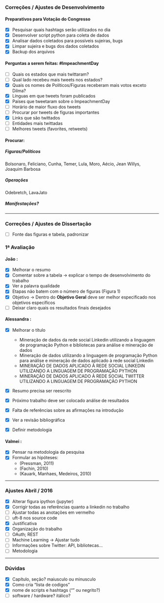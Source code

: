 ### Correções / Ajustes de Desenvolvimento
#### Preparativos para Votação do Congresso
* [x] Pesquisar quais hashtags serão utilizados no dia
* [x] Desenvolver script python para coleta de dados
* [x] Analisar dados coletados para possíveis sujeiras, bugs
* [x] Limpar sujeira e bugs dos dados coletados
* [x] Backup dos arquivos

#### Perguntas a serem feitas: \#ImpeachmentDay
* [ ] Quais os estados que mais twittaram?
* [ ] Qual lado recebeu mais tweets nos estados?
* [x] Quais os nomes de Políticos/Figuras receberam mais votos exceto Dilma?
* [x] Línguas em que tweets foram publicados
* [x] Países que tweetaram sobre o ImpeachmentDay
* [ ] Horário de maior fluxo dos tweets
* [ ] Procurar por tweets de figuras importantes
* [x] Links que são twittados
* [ ] Entidades mais twittadas
* [ ] Melhores tweets (favorites, retweets)

#### Procurar:
##### Figuras/Políticos
Bolsonaro, Feliciano, Cunha, Temer, Lula, Moro, Aécio, Jean Willys, Joaquim Barbosa
##### Operações
Odebretch, LavaJato
##### Manifestações?

* * *

### Correções / Ajustes de Dissertação

* [ ] Fonte das figuras e tabela, padronizar

### 1ª Avaliação
#### João :
* [x] Melhorar o resumo
* [x] Comentar sobre a tabela -> explicar o tempo de desenvolvimento do trabalho
* [x] Ver a palavra qualidade
* [x] Etapas não batem com o número de figuras (Figura 1)
* [x] Objetivo -> Dentro do __Objetivo Geral__ deve ser melhor especificado nos objetivos específicos
* [ ] Deixar claro quais os resultados finais desejados

#### Alessandra :
* [x] Melhorar o título
    * Mineração de dados da rede social Linkedin utilizando a linguagem de programação Python e bibliotecas para análise e mineração de dados
    * Mineração de dados utilizando a linguagem de programação Python para análise e mineração de dados aplicado à rede social Linkedin
    * MINERAÇÃO DE DADOS APLICADO À REDE SOCIAL LINKEDIN UTILIZANDO A LINGUAGEM DE PROGRAMAÇÃO PYTHON
    * MINERAÇÃO DE DADOS APLICADO À REDE SOCIAL TWITTER UTILIZANDO A LINGUAGEM DE PROGRAMAÇÃO PYTHON
* [x] Resumo precisa ser reescrito
* [x] Próximo trabalho deve ser colocado análise de resultados
* [x] Falta de referências sobre as afirmações na introdução
* [x] Ver a revisão bibliográfica
* [x] Definir metodologia


#### Valmei :
* [x] Pensar na metodologia da pesquisa
* [x] Formular as hipóteses:
    * (Pressman, 2011)
    * (Fachin, 2010)
    * (Kauark, Manhaes, Medeiros, 2010)

* * *

### Ajustes Abril / 2016
* [x] Alterar figura ipython (jupyter)
* [x] Corrigir todas as referências quanto a linkedin no trabalho
* [ ] Ajustar todas as anotações em vermelho
* [ ] uft-8 nos source code
* [x] Justificativa
* [x] Organização do trabalho
* [ ] OAuth; REST
* [ ] Machine Learning -> Ajustar tudo
* [ ] Informações sobre Twitter: API, bibliotecas…
* [ ] Metodologia

* * *

### Dúvidas
* [x] Capítulo, seção? maiusculo ou minusculo
* [x] Como cria “lista de codigos”
* [x] nome de scripts e hashtags (“” ou negrito?)
* [ ] software / hardware? itálico?